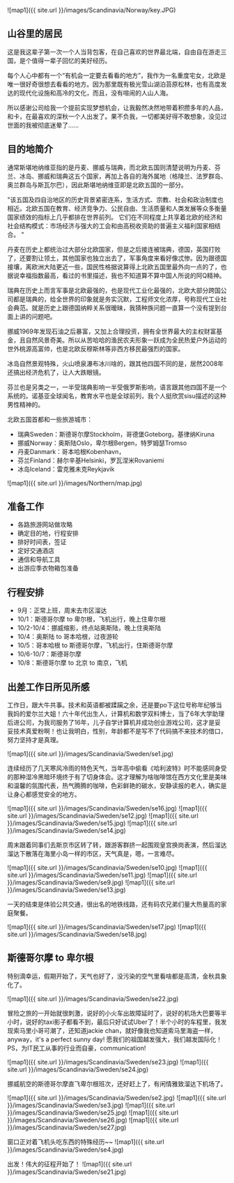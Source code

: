 ![map1]({{ site.url }}/images/Scandinavia/Norway/key.JPG)

## 山谷里的居民

这是我这辈子第一次一个人当背包客，在自己喜欢的世界最北端，自由自在游走三国，是个值得一辈子回忆的美好经历。

每个人心中都有一个“有机会一定要去看看的地方”，我作为一名重度宅女，北欧是唯一很好奇很想去看看的地方。因为那里既有极光雪山湖泊苔原松林，也有高度发达的现代化设施和高冷的文化，而且，没有喧闹的人山人海。

所以感谢公司给我一个提前实现梦想机会，让我毅然决然地带着积攒多年的人品，和卡，在最喜欢的深秋一个人出发了。果不负我，一切都美好得不敢想象，没见过世面的我被彻底迷晕了……
 
## 目的地简介

通常斯堪地纳维亚指的是丹麦、挪威与瑞典，而北欧五国则清楚说明为丹麦、芬兰、冰岛、挪威和瑞典这五个国家，再加上各自的海外属地（格陵兰、法罗群岛、奥兰群岛与斯瓦尔巴），因此斯堪地纳维亚即是北欧五国的一部分。

"该五国及四自治地区的历史背景紧密连系，生活方式、宗教、社会和政治制度也相近。北欧五国在教育、经济竞争力、公民自由、生活质量和人类发展等众多衡量国家绩效的指标上几乎都排在世界前列。 它们在不同程度上共享着北欧的经济和社会结构模式：市场经济与强大的工会和由高税收资助的普遍主义福利国家相结合。 "

丹麦在历史上都统治过大部分北欧国家，但是之后接连被瑞典，德国，英国打败了，还要割让领土，其他国家也独立出去了，军事角度来看好像忒惨。因为跟德国接壤，离欧洲大陆更近一些，国民性格据说算得上北欧五国里最外向一点的了，也据说幸福指数最高，看过的书里描述，我也不知道算不算中国人所说的阿Q精神。

瑞典在历史上而言军事是北欧最强的，也是现代工业化最强的，北欧大部分跨国公司都是瑞典的，给全世界的印象就是务实沉默，工程师文化浓厚，号称现代工业社会典范。就是历史上跟德国纳粹关系很暧昧，我猜种族问题一直算一个没有提到台面上讲的问题吧。

挪威1969年发现石油之后暴富，又加上合理投资，拥有全世界最大的主权财富基金，且自然风景奇美。所以从苦哈哈的渔民农夫形象一跃成为全民热爱户外运动的世外桃源高富帅，也是北欧反穆斯林等非西方移民最强烈的国家。

冰岛自然景观特殊，火山喷泉瀑布冰川啥的，跟其他四国不同的是，居然2008年还搞出经济危机了，让人大跌眼镜。

芬兰也是另类之一，一半受瑞典影响一半受俄罗斯影响，语言跟其他四国不是一个系统的。诺基亚全球闻名，教育水平也是全球前列，我个人挺欣赏sisu描述的这种男性精神的。

北欧五国首都和一些旅游城市：
- 瑞典Sweden：斯德哥尔摩Stockholm，哥德堡Goteborg，基律纳Kiruna
- 挪威Norway：奥斯陆Oslo，卑尔根Bergen，特罗姆瑟Tromso
- 丹麦Danmark：哥本哈根Kobenhavn，
- 芬兰Finland：赫尔辛基Helsinki，罗瓦涅米Rovaniemi
- 冰岛Iceland：雷克雅未克Reykjavik

![map1]({{ site.url }}/images/Northern/map.jpg)

## 准备工作
- 各路旅游网站做攻略
- 确定目的地，行程安排
- 排好时间表，签证
- 定好交通酒店
- 通信和导航工具
- 出游应季衣物箱包准备

## 行程安排
- 9月：正常上班，周末去市区溜达
- 10/1：斯德哥尔摩 to 卑尔根，飞机出行，晚上住卑尔根
- 10/2-10/4：挪威缩影，终点站奥斯陆，晚上住奥斯陆
- 10/4：奥斯陆 to 哥本哈根，过夜游轮
- 10/5：哥本哈根 to 斯德哥尔摩，飞机出行，住斯德哥尔摩
- 10/6-10/7：斯德哥尔摩
- 10/8：斯德哥尔摩 to 北京 to 南京，飞机

## 出差工作日所见所感
工作日，跟大牛共事。技术和英语都被蹂躏之余，还是要po下这位号称年纪够当我妈的爱尔兰大姐！六十年代出生人，计算机和数学双料博士，当了6年大学助理后进公司，为我司服务了16年，儿子自学计算机并成功创业游戏公司，这才是妥妥技术真爱粉啊！也让我明白，性别，年龄都不是写不了代码搞不来技术的借口，努力坚持才是真理。

![map1]({{ site.url }}/images/Scandinavia/Sweden/se1.jpg)

连续经历了几天寒风冷雨的特色天气，当年高中偷看《哈利波特》时不能感同身受的那种湿冷黑暗环境终于有了切身体会。这才理解为啥咖啡馆在西方文化里是美味和温馨的氛围代表，热气腾腾的咖啡，色彩鲜艳的碳水，安静读报的老人，确实是让身心都感觉安全的地方。

![map1]({{ site.url }}/images/Scandinavia/Sweden/se16.jpg)
![map1]({{ site.url }}/images/Scandinavia/Sweden/se12.jpg)
![map1]({{ site.url }}/images/Scandinavia/Sweden/se15.jpg)
![map1]({{ site.url }}/images/Scandinavia/Sweden/se14.jpg)

周末跟着同事们去斯京市区转了转，跟游客群挤一起围观皇宫换岗表演，然后溜达溜达下散落在海里小岛一样的市区，天气真是，嗯，一言难尽。

![map1]({{ site.url }}/images/Scandinavia/Sweden/se10.jpg)
![map1]({{ site.url }}/images/Scandinavia/Sweden/se11.jpg)
![map1]({{ site.url }}/images/Scandinavia/Sweden/se9.jpg)
![map1]({{ site.url }}/images/Scandinavia/Sweden/se13.jpg)

一天的结束是体验公共交通，很出名的地铁线路，还有码农兄弟们量大热量高的家庭聚餐。

![map1]({{ site.url }}/images/Scandinavia/Sweden/se17.jpg)
![map1]({{ site.url }}/images/Scandinavia/Sweden/se18.jpg)

## 斯德哥尔摩 to 卑尔根
特别滴幸运，假期开始了，天气也好了，没污染的空气里看啥都是高清，金秋具象化了。

![map1]({{ site.url }}/images/Scandinavia/Sweden/se22.jpg)

冒险之旅的一开始就很刺激，说好的小火车出故障延时了，说好的机场大巴要等半小时，说好的taxi影子都看不到，最后只好试试Uber了！半个小时的车程里，我发现索马里小哥可潮了，还知道jackie chan，就好像我也知道索马里海盗一样，anyway，it's a perfect sunny day!  愿我们的祖国越发强大，我们越发国际化！PS，为IT民工从事的行业而自豪，communication!

![map1]({{ site.url }}/images/Scandinavia/Sweden/se23.jpg)
![map1]({{ site.url }}/images/Scandinavia/Sweden/se24.jpg)

挪威航空的斯德哥尔摩直飞卑尔根班次，还好赶上了，有闲情雅致溜达下机场了。

![map1]({{ site.url }}/images/Scandinavia/Sweden/se2.jpg)
![map1]({{ site.url }}/images/Scandinavia/Sweden/se3.jpg)
![map1]({{ site.url }}/images/Scandinavia/Sweden/se25.jpg)
![map1]({{ site.url }}/images/Scandinavia/Sweden/se26.jpg)
![map1]({{ site.url }}/images/Scandinavia/Sweden/se27.jpg)

窗口正对着飞机头吃东西的特殊经历~~
![map1]({{ site.url }}/images/Scandinavia/Sweden/se4.jpg)

出发！伟大的征程开始了！
![map1]({{ site.url }}/images/Scandinavia/Sweden/se21.jpg)


